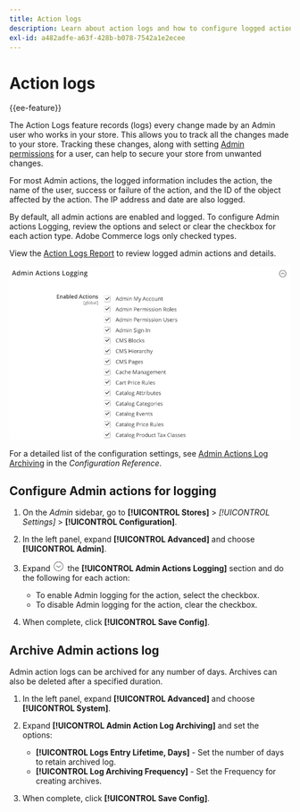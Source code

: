 ```yaml
---
title: Action logs
description: Learn about action logs and how to configure logged actions to help you to track all the changes made to your store.
exl-id: a482adfe-a63f-428b-b078-7542a1e2ecee
---
```

# Action logs

{{ee-feature}}

The Action Logs feature records (logs) every change made by an Admin user who works in your store. This allows you to track all the changes made to your store. Tracking these changes, along with setting [Admin permissions](permissions.md) for a user, can help to secure your store from unwanted changes.

For most Admin actions, the logged information includes the action, the name of the user, success or failure of the action, and the ID of the object affected by the action. The IP address and date are also logged.

By default, all admin actions are enabled and logged. To configure Admin actions Logging, review the options and select or clear the checkbox for each action type. Adobe Commerce logs only checked types.

View the [Action Logs Report](action-log-report.md) to review logged admin actions and details.

![Advanced configuration - admin actions logging](../configuration-reference/advanced/assets/admin-actions-logging.png)<!-- zoom -->

For a detailed list of the configuration settings, see [Admin Actions Log Archiving](https://docs.magento.com/user-guide/configuration/advanced/system.html) in the _Configuration Reference_.

## Configure Admin actions for logging

1. On the _Admin_ sidebar, go to **[!UICONTROL Stores]** > _[!UICONTROL Settings]_ > **[!UICONTROL Configuration]**.

1. In the left panel, expand **[!UICONTROL Advanced]** and choose **[!UICONTROL Admin]**.

1. Expand ![Expansion selector](../assets/icon-display-expand.png) the **[!UICONTROL Admin Actions Logging]** section and do the following for each action:

   - To enable Admin logging for the action, select the checkbox.
   - To disable Admin logging for the action, clear the checkbox.

1. When complete, click **[!UICONTROL Save Config]**.

## Archive Admin actions log

Admin action logs can be archived for any number of days. Archives can also be deleted after a specified duration.

1. In the left panel, expand **[!UICONTROL Advanced]** and choose **[!UICONTROL System]**.

1. Expand **[!UICONTROL Admin Action Log Archiving]** and set the options:

   - **[!UICONTROL Logs Entry Lifetime, Days]** - Set the number of days to retain archived log.
   - **[!UICONTROL Log Archiving Frequency]** - Set the Frequency for creating archives.

1. When complete, click **[!UICONTROL Save Config]**.
